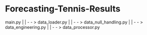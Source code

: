 # Forecasting-Tennis-Results


main.py
|
| - - > data_loader.py
|
| - - > data_null_handling.py
|
| - - > data_engineering.py
| 
| - - > data_processor.py
